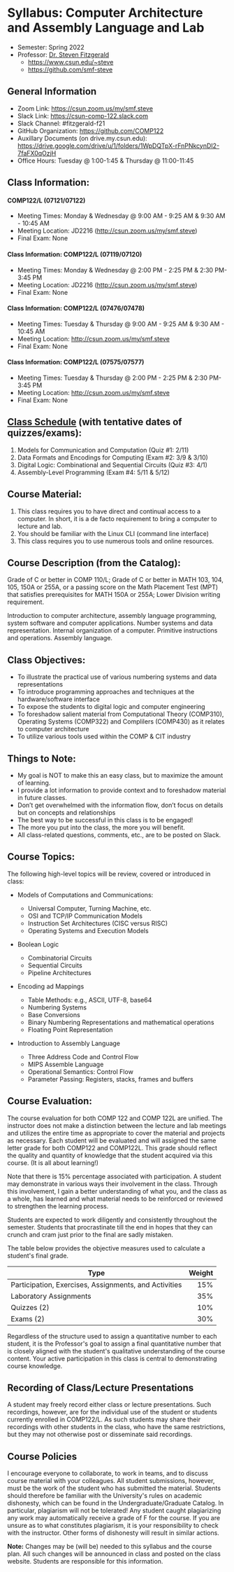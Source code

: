 # Syllabus: Computer Architecture and Assembly Language and Lab
* Semester: Spring 2022
* Professor: [Dr. Steven Fitzgerald](mailto:steve@my.csun.edu)
  * https://www.csun.edu/~steve
  * https://github.com/smf-steve

## General Information
* Zoom Link:		https://csun.zoom.us/my/smf.steve
* Slack Link:		https://csun-comp-122.slack.com
* Slack Channel:	#fitzgerald-f21
* GitHub Organization:	https://github.com/COMP122
* Auxillary Documents (on drive.my.csun.edu): https://drive.google.com/drive/u/1/folders/1WpDQTpX-rFnPNkcynDI2-7faFX0qOzjH
* Office Hours: 		Tuesday @ 1:00-1:45 & Thursday @ 11:00-11:45

## Class Information: 
#### COMP122/L (07121/07122)
* Meeting Times: Monday & Wednesday @ 9:00 AM - 9:25 AM & 9:30 AM - 10:45 AM
* Meeting Location: JD2216 (http://csun.zoom.us/my/smf.steve)
* Final Exam: None

#### Class Information: COMP122/L (07119/07120)
* Meeting Times: Monday & Wednesday @ 2:00 PM - 2:25 PM & 2:30 PM- 3:45 PM
* Meeting Location: JD2216 (http://csun.zoom.us/my/smf.steve)
* Final Exam: None

#### Class Information: COMP122/L (07476/07478)
* Meeting Times: Tuesday & Thursday @ 9:00 AM - 9:25 AM & 9:30 AM - 10:45 AM
* Meeting Location: http://csun.zoom.us/my/smf.steve
* Final Exam: None

#### Class Information: COMP122/L (07575/07577)
* Meeting Times: Tuesday & Thursday @ 2:00 PM - 2:25 PM & 2:30 PM- 3:45 PM
* Meeting Location: http://csun.zoom.us/my/smf.steve
* Final Exam: None

## [Class Schedule](https://github.com/COMP122/comp122-s22/raw/main/administrative/schedule.pdf) (with tentative dates of quizzes/exams):
  1. Models for Communication and Computation	(Quiz #1: 2/11)
  1. Data Formats and Encodings for Computing (Exam #2: 3/9 & 3/10)
  1. Digital Logic: Combinational and Sequential Circuits	(Quiz #3: 4/1)
  1. Assembly-Level Programming (Exam #4: 5/11 & 5/12)

## Course Material:
  1.  This class requires you to have direct and continual access to a computer. In short, it is a de facto requirement to bring a computer to lecture and lab.
  1. You should be familiar with the Linux CLI (command line interface)
  1. This class requires you to use numerous tools and online resources.

## Course Description (from the Catalog):
Grade of C or better in COMP 110/L; Grade of C or better in MATH 103, 104, 105, 150A or 255A, or a passing score on the Math Placement Test (MPT) that satisfies prerequisites for MATH 150A or 255A; Lower Division writing requirement.

Introduction to computer architecture, assembly language programming, system software and computer applications. Number systems and data representation. Internal organization of a computer. Primitive instructions and operations. Assembly language.

## Class Objectives:
  * To illustrate the practical use of various numbering systems and data representations
  * To introduce programming approaches and techniques at the hardware/software interface
  * To expose the students to digital logic and computer engineering
  * To foreshadow salient material from Computational Theory (COMP310), Operating Systems (COMP322) and Complilers (COMP430) as it relates to computer architecture
  * To utilize various tools used within the COMP & CIT industry 

## Things to Note:
  *	My goal is NOT to make this an easy class, but to maximize the amount of learning. 
  * I provide a lot information to provide context and to foreshadow material in future classes.
  * Don’t get overwhelmed with the information flow, don’t focus on details but on concepts and relationships
  * The best way to be successful in this class is to be engaged!
  * The more you put into the class, the more you will benefit.
  * All class-related questions, comments, etc., are to be posted on Slack.

## Course Topics:
The following high-level topics will be review, covered or introduced in class:	

  * Models of Computations and Communications:		
    * Universal Computer, Turning Machine, etc. 
    * OSI and TCP/IP Communication Models
    * Instruction Set Architectures (CISC versus RISC)
    * Operating Systems and Execution Models

  * Boolean Logic
    * Combinatorial Circuits
    * Sequential Circuits
    * Pipeline Architectures
  
  * Encoding ad Mappings
    * Table Methods: e.g., ASCII, UTF-8, base64
    * Numbering Systems
    * Base Conversions
    * Binary Numbering Representations and mathematical operations
    * Floating Point Representation 

  * Introduction to Assembly Language
    * Three Address Code and Control Flow
    * MIPS Assemble Language
    * Operational Semantics: Control Flow
    * Parameter Passing: Registers, stacks, frames and buffers

## Course Evaluation:
The course evaluation for both COMP 122 and COMP 122L are unified. The instructor does not make a distinction between the lecture and lab meetings and utilizes the entire time as appropriate to cover the material and projects as necessary. Each student will be evaluated and will assigned the same letter grade for both COMP122 and COMP122L. This grade should reflect the quality and quantity of knowledge that the student acquired via this course. (It is all about learning!) 

Note that there is 15% percentage associated with participation. A student may demonstrate in various ways their involvement in the class. Through this involvement, I gain a better understanding of what you, and the class as a whole, has learned and what material needs to be reinforced or reviewed to strengthen the learning process.  

Students are expected to work diligently and consistently throughout the semester.  Students that procrastinate till the end in hopes that they can crunch and cram just prior to the final are sadly mistaken.

The table below provides the objective measures used to calculate a student's final grade. 

| Type | Weight |
|------|-------:|
| Participation, Exercises, Assignments, and Activities | 15% |
| Laboratory Assignments	| 35% |
| Quizzes (2)	| 10% |
| Exams (2)	| 30% |

						
Regardless of the structure used to assign a quantitative number to each student, it is the Professor's goal to assign a final quantitative number that is closely aligned with the student's qualitative understanding of the course content.  Your active participation in this class is central to demonstrating course knowledge.

## Recording of Class/Lecture Presentations
A student may freely record either class or lecture presentations. Such recordings, however, are for the individual use of the student or students currently enrolled in COMP122/L.  As such students may share their recordings with other students in the class, who have the same restrictions, but they may not otherwise post or disseminate said recordings.


##	Course Policies
I encourage everyone to collaborate, to work in teams, and to discuss course material with your colleagues. All student submissions, however, must be the work of the student who has submitted the material. Students should therefore be familiar with the University's rules on academic dishonesty, which can be found in the Undergraduate/Graduate Catalog. In particular, plagiarism will not be tolerated! Any student caught plagiarizing any work may automatically receive a grade of F for the course. If you are unsure as to what constitutes plagiarism, it is your responsibility to check with the instructor. Other forms of dishonesty will result in similar actions.
					
<b>Note:</b> Changes may be (will be) needed to this syllabus and the course plan. All such changes will be announced in class and posted on the class website. Students are responsible for this information.
